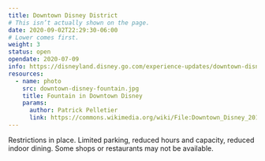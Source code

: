 ```yaml
---
title: Downtown Disney District
# This isn’t actually shown on the page.
date: 2020-09-02T22:29:30-06:00
# Lower comes first.
weight: 3
status: open
opendate: 2020-07-09
info: https://disneyland.disney.go.com/experience-updates/downtown-disney/
resources:
  - name: photo
    src: downtown-disney-fountain.jpg
    title: Fountain in Downtown Disney
    params:
      author: Patrick Pelletier
      link: https://commons.wikimedia.org/wiki/File:Downtown_Disney_2014_Fountain_Build_a_Bear.JPG
---
```

Restrictions in place. Limited parking, reduced hours and capacity, reduced indoor dining. Some shops or restaurants may not be available.